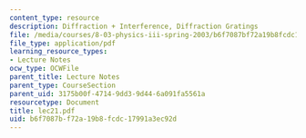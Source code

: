 ```yaml
---
content_type: resource
description: Diffraction + Interference, Diffraction Gratings
file: /media/courses/8-03-physics-iii-spring-2003/b6f7087bf72a19b8fcdc17991a3ec92d_lec21.pdf
file_type: application/pdf
learning_resource_types:
- Lecture Notes
ocw_type: OCWFile
parent_title: Lecture Notes
parent_type: CourseSection
parent_uid: 3175b00f-4714-9dd3-9d44-6a091fa5561a
resourcetype: Document
title: lec21.pdf
uid: b6f7087b-f72a-19b8-fcdc-17991a3ec92d
---
```

